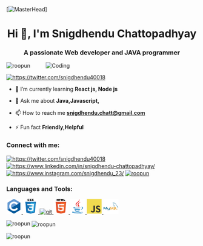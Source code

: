[![MasterHead](https://e0.pxfuel.com/wallpapers/66/409/desktop-wallpaper-or-web-development-web-design.jpg)]
<h1 align="center">Hi 👋, I'm Snigdhendu Chattopadhyay</h1>
<h3 align="center">A passionate Web developer and JAVA programmer</h3>
<img align="right" alt="Coding" width="400" src="https://camo.githubusercontent.com/5ddf73ad3a205111cf8c686f687fc216c2946a75005718c8da5b837ad9de78c9/68747470733a2f2f7468756d62732e6766796361742e636f6d2f4576696c4e657874446576696c666973682d736d616c6c2e676966")>


<p align="left"> <img src="https://komarev.com/ghpvc/?username=roopun&label=Profile%20views&color=0e75b6&style=flat" alt="roopun" /> </p>

<p align="left"> <a href="https://twitter.com/https://twitter.com/snigdhendu40018" target="blank"><img src="https://img.shields.io/twitter/follow/https://twitter.com/snigdhendu40018?logo=twitter&style=for-the-badge" alt="https://twitter.com/snigdhendu40018" /></a> </p>

- 🌱 I’m currently learning **React js, Node js**

- 💬 Ask me about **Java,Javascript,**

- 📫 How to reach me **snigdhendu.chatt@gmail.com**

- ⚡ Fun fact **Friendly,Helpful**

<h3 align="left">Connect with me:</h3>
<p align="left">
<a href="https://twitter.com/https://twitter.com/snigdhendu40018" target="blank"><img align="center" src="https://raw.githubusercontent.com/rahuldkjain/github-profile-readme-generator/master/src/images/icons/Social/twitter.svg" alt="https://twitter.com/snigdhendu40018" height="30" width="40" /></a>
<a href="https://linkedin.com/in/https://www.linkedin.com/in/snigdhendu-chattopadhyay/" target="blank"><img align="center" src="https://raw.githubusercontent.com/rahuldkjain/github-profile-readme-generator/master/src/images/icons/Social/linked-in-alt.svg" alt="https://www.linkedin.com/in/snigdhendu-chattopadhyay/" height="30" width="40" /></a>
<a href="https://instagram.com/https://www.instagram.com/snigdhendu_23/" target="blank"><img align="center" src="https://raw.githubusercontent.com/rahuldkjain/github-profile-readme-generator/master/src/images/icons/Social/instagram.svg" alt="https://www.instagram.com/snigdhendu_23/" height="30" width="40" /></a>
<a href="https://www.leetcode.com/roopun" target="blank"><img align="center" src="https://raw.githubusercontent.com/rahuldkjain/github-profile-readme-generator/master/src/images/icons/Social/leet-code.svg" alt="roopun" height="30" width="40" /></a>
</p>

<h3 align="left">Languages and Tools:</h3>
<p align="left"> <a href="https://www.cprogramming.com/" target="_blank" rel="noreferrer"> <img src="https://raw.githubusercontent.com/devicons/devicon/master/icons/c/c-original.svg" alt="c" width="40" height="40"/> </a> <a href="https://www.w3schools.com/css/" target="_blank" rel="noreferrer"> <img src="https://raw.githubusercontent.com/devicons/devicon/master/icons/css3/css3-original-wordmark.svg" alt="css3" width="40" height="40"/> </a> <a href="https://git-scm.com/" target="_blank" rel="noreferrer"> <img src="https://www.vectorlogo.zone/logos/git-scm/git-scm-icon.svg" alt="git" width="40" height="40"/> </a> <a href="https://www.w3.org/html/" target="_blank" rel="noreferrer"> <img src="https://raw.githubusercontent.com/devicons/devicon/master/icons/html5/html5-original-wordmark.svg" alt="html5" width="40" height="40"/> </a> <a href="https://www.java.com" target="_blank" rel="noreferrer"> <img src="https://raw.githubusercontent.com/devicons/devicon/master/icons/java/java-original.svg" alt="java" width="40" height="40"/> </a> <a href="https://developer.mozilla.org/en-US/docs/Web/JavaScript" target="_blank" rel="noreferrer"> <img src="https://raw.githubusercontent.com/devicons/devicon/master/icons/javascript/javascript-original.svg" alt="javascript" width="40" height="40"/> </a> <a href="https://www.mysql.com/" target="_blank" rel="noreferrer"> <img src="https://raw.githubusercontent.com/devicons/devicon/master/icons/mysql/mysql-original-wordmark.svg" alt="mysql" width="40" height="40"/> </a> </p>

<p><img align="left" src="https://github-readme-stats.vercel.app/api/top-langs?username=roopun&show_icons=true&locale=en&layout=compact" alt="roopun" /></p>

<p>&nbsp;<img align="center" src="https://github-readme-stats.vercel.app/api?username=roopun&show_icons=true&locale=en" alt="roopun" /></p>

<p><img align="center" src="https://github-readme-streak-stats.herokuapp.com/?user=roopun&" alt="roopun" /></p>

